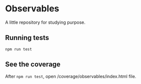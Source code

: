 # Observables

A little repository for studying purpose.

## Running tests

`npm run test`

## See the coverage

After `npm run test`, open /coverage/observables/index.html file.
